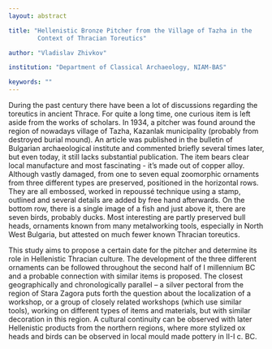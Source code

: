 ```yaml
---
layout: abstract

title: "Hellenistic Bronze Pitcher from the Village of Tazha in the
        Context of Thracian Toreutics"

author: "Vladislav Zhivkov"

institution: "Department of Classical Archaeology, NIAM-BAS"

keywords: ""
---
```


During the past century there have been a lot of discussions regarding
the toreutics in ancient Thrace. For quite a long time, one curious
item is left aside from the works of scholars. In 1934, a pitcher was
found around the region of nowadays village of Tazha, Kazanlak
municipality (probably from destroyed burial mound). An article was
published in the bulletin of Bulgarian archaeological institute and
commented briefly several times later, but even today, it still lacks
substantial publication. The item bears clear local manufacture and
most fascinating - it’s made out of copper alloy. Although vastly
damaged, from one to seven equal zoomorphic ornaments from three
different types are preserved, positioned in the horizontal rows. They
are all embossed, worked in repoussé technique using a stamp, outlined
and several details are added by free hand afterwards. On the bottom
row, there is a single image of a fish and just above it, there are
seven birds, probably ducks. Most interesting are partly preserved
bull heads, ornaments known from many metalworking tools, especially
in North West Bulgaria, but attested on much fewer known Thracian
toreutics.

This study aims to propose a certain date for the pitcher and
determine its role in Hellenistic Thracian culture. The development of
the three different ornaments can be followed throughout the second
half of I millennium BC and a probable connection with similar items
is proposed. The closest geographically and chronologically parallel –
a silver pectoral from the region of Stara Zagora puts forth the
question about the localization of a workshop, or a group of closely
related workshops (which use similar tools), working on different
types of items and materials, but with similar decoration in this
region. A cultural continuity can be observed with later Hellenistic
products from the northern regions, where more stylized ox heads and
birds can be observed in local mould made pottery in II-I c. BC.
